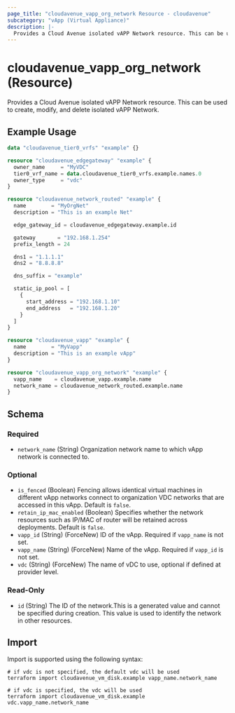 ```yaml
---
page_title: "cloudavenue_vapp_org_network Resource - cloudavenue"
subcategory: "vApp (Virtual Appliance)"
description: |-
  Provides a Cloud Avenue isolated vAPP Network resource. This can be used to create, modify, and delete isolated vAPP Network.
---
```


# cloudavenue_vapp_org_network (Resource)

Provides a Cloud Avenue isolated vAPP Network resource. This can be used to create, modify, and delete isolated vAPP Network.

## Example Usage

```terraform
data "cloudavenue_tier0_vrfs" "example" {}

resource "cloudavenue_edgegateway" "example" {
  owner_name     = "MyVDC"
  tier0_vrf_name = data.cloudavenue_tier0_vrfs.example.names.0
  owner_type     = "vdc"
}

resource "cloudavenue_network_routed" "example" {
  name        = "MyOrgNet"
  description = "This is an example Net"

  edge_gateway_id = cloudavenue_edgegateway.example.id

  gateway       = "192.168.1.254"
  prefix_length = 24

  dns1 = "1.1.1.1"
  dns2 = "8.8.8.8"

  dns_suffix = "example"

  static_ip_pool = [
    {
      start_address = "192.168.1.10"
      end_address   = "192.168.1.20"
    }
  ]
}

resource "cloudavenue_vapp" "example" {
  name        = "MyVapp"
  description = "This is an example vApp"
}

resource "cloudavenue_vapp_org_network" "example" {
  vapp_name    = cloudavenue_vapp.example.name
  network_name = cloudavenue_network_routed.example.name
}
```

<!-- schema generated by tfplugindocs -->
## Schema

### Required

- `network_name` (String) Organization network name to which vApp network is connected to.

### Optional

- `is_fenced` (Boolean) Fencing allows identical virtual machines in different vApp networks connect to organization VDC networks that are accessed in this vApp. Default is `false`.
- `retain_ip_mac_enabled` (Boolean) Specifies whether the network resources such as IP/MAC of router will be retained across deployments. Default is `false`.
- `vapp_id` (String) (ForceNew) ID of the vApp. Required if `vapp_name` is not set.
- `vapp_name` (String) (ForceNew) Name of the vApp. Required if `vapp_id` is not set.
- `vdc` (String) (ForceNew) The name of vDC to use, optional if defined at provider level.

### Read-Only

- `id` (String) The ID of the network.This is a generated value and cannot be specified during creation. This value is used to identify the network in other resources.

## Import

Import is supported using the following syntax:
```shell
# if vdc is not specified, the default vdc will be used
terraform import cloudavenue_vm_disk.example vapp_name.network_name

# if vdc is specified, the vdc will be used
terraform import cloudavenue_vm_disk.example vdc.vapp_name.network_name
```